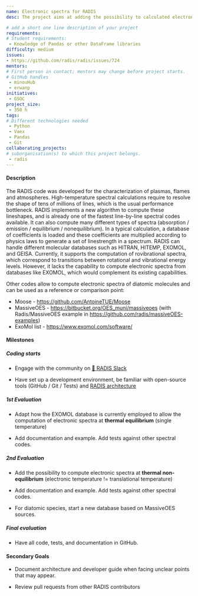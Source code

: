 ```yaml
---
name: Electronic spectra for RADIS
desc: The project aims at adding the possibility to calculated electronic spectra with RADIS, mainly using the newly available molecules in ExoMol

# add a short one line description of your project
requirements:
# Student requirements:
 - Knowledge of Pandas or other DataFrame libraries
difficulty: medium
issues:
- https://github.com/radis/radis/issues/724
mentors:
# First person in contact; mentors may change before project starts.
# GitHub handles
 - minouHub
 - erwanp
initiatives:
 - GSOC
project_size:
 - 350 h
tags:
# Different technologies needed
 - Python
 - Vaex
 - Pandas
 - Git
collaborating_projects:
# suborganisation(s) to which this project belongs.
 - radis
---
```



#### Description

  
The RADIS code was developed for the characterization of plasmas, flames and atmospheres. High-temperature spectral calculations require to resolve the shape of tens of millions of lines, which is the usual performance bottleneck. RADIS implements a new algorithm to compute these lineshapes, and is already one of the fastest line-by-line spectral codes available. It can also compute many different types of spectra (absorption / emission / equilibrium / nonequilibrium). In a typical calculation, a database of coefficients is loaded and these coefficients are multiplied according to physics laws to generate a set of linestrength in a spectrum. RADIS can handle different molecular databases such as HITRAN, HITEMP, EXOMOL, and GEISA. Currently, it supports the computation of rovibrational spectra, which correspond to transitions between rotational and vibrational energy levels. However, it lacks the capability to compute electronic spectra from databases like EXOMOL, which would complement its existing capabilities.

Other codes allow to compute electronic spectra of diatomic molecules and can be used as a reference or comparison point:
* Moose - https://github.com/AntoineTUE/Moose
* MassiveOES - https://bitbucket.org/OES_muni/massiveoes (with Radis/MassiveOES example in https://github.com/radis/massiveOES-examples)
* ExoMol list - https://www.exomol.com/software/
<!-- Another open-source code, called EXOJAX, exchanged portions of code with RADIS until some parts of both codes became very similar. Currently, a database API is written in the RADIS code. The main goal of the current project is to add the atomic Kurucz database to RADIS. The second objective is to improve the aformentioned common API to download and manage all databases. The mentee will not start from scratch because the community already worked on the problem and set up a frame for this big merge of code built around a [DatabaseManager](https://github.com/radis/radis/blob/develop/radis/api/dbmanager.py#L51) class. Previous work on the Kurucz database can be found in [this PR](https://github.com/radis/radis/pull/601). -->


#### Milestones

##### Coding starts

* Engage with the community on [💬 RADIS Slack](https://github.com/radis/slack-invite)

* Have set up a development environment, be familiar with open-source tools (GitHub / Git / Tests) and [RADIS architecture](https://radis.readthedocs.io/en/latest/dev/developer.html#architecture)

##### 1st Evaluation

* Adapt how the EXOMOL database is currently employed to allow the computation of electronic spectra at **thermal equilibrium** (single temperature)  

* Add documentation and example. Add tests against other spectral codes.

##### 2nd Evaluation

* Add the possibility to compute electronic spectra at **thermal non-equilibrium** (electronic temperature != translational temperature)

* Add documentation and example. Add tests against other spectral codes.

* For diatomic species, start a new database based on MassiveOES sources.

##### Final evaluation

* Have all code, tests, and documentation in GitHub.

#### Secondary Goals

* Document architecture and developer guide when facing unclear points that may appear.

* Review pull requests from other RADIS contributors
